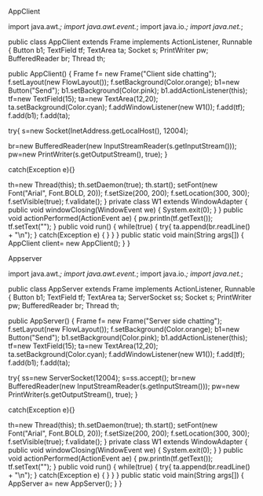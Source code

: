 AppClient

import java.awt.*;
import java.awt.event.*;
import java.io.*;
import java.net.*;

public class AppClient extends Frame implements
ActionListener, Runnable
{
Button b1;
TextField tf;
TextArea ta;
Socket s;
PrintWriter pw;
BufferedReader br;
Thread th;

public AppClient()
{
Frame f= new Frame("Client side chatting");
f.setLayout(new FlowLayout());
f.setBackground(Color.orange);
b1=new Button("Send");
b1.setBackground(Color.pink);
b1.addActionListener(this);
tf=new TextField(15);
ta=new TextArea(12,20);
ta.setBackground(Color.cyan);
f.addWindowListener(new W1());
f.add(tf);
f.add(b1);
f.add(ta);

try{
s=new Socket(InetAddress.getLocalHost(), 12004);

br=new BufferedReader(new InputStreamReader(s.getInputStream()));
pw=new PrintWriter(s.getOutputStream(), true);
}

catch(Exception e){}


th=new Thread(this);
th.setDaemon(true);
th.start();
setFont(new Font("Arial", Font.BOLD, 20));
f.setSize(200, 200);
f.setLocation(300, 300);
f.setVisible(true);
f.validate();
}
private class W1 extends WindowAdapter
{
public void windowClosing(WindowEvent we)
{
System.exit(0);
}
}
public void actionPerformed(ActionEvent ae)
{
pw.println(tf.getText());
tf.setText("");
}
public void run()
{
while(true)
{
try{
ta.append(br.readLine() + "\n");
}
catch(Exception e)
{
}
}
}
public static void main(String args[])
{
AppClient client= new AppClient();
}
}



Appserver

import java.awt.*;
import java.awt.event.*;
import java.io.*;
import java.net.*;

public class AppServer extends Frame implements
ActionListener, Runnable
{
Button b1;
TextField tf;
TextArea ta;
ServerSocket ss;
Socket s;
PrintWriter pw;
BufferedReader br;
Thread th;

public AppServer()
{
Frame f= new Frame("Server side chatting");
f.setLayout(new FlowLayout());
f.setBackground(Color.orange);
b1=new Button("Send");
b1.setBackground(Color.pink);
b1.addActionListener(this);
tf=new TextField(15);
ta=new TextArea(12,20);
ta.setBackground(Color.cyan);
f.addWindowListener(new W1());
f.add(tf);
f.add(b1);
f.add(ta);

try{
ss=new ServerSocket(12004);
s=ss.accept();
br=new BufferedReader(new InputStreamReader(s.getInputStream()));
pw=new PrintWriter(s.getOutputStream(), true);
}

catch(Exception e){}


th=new Thread(this);
th.setDaemon(true);
th.start();
setFont(new Font("Arial", Font.BOLD, 20));
f.setSize(200, 200);
f.setLocation(300, 300);
f.setVisible(true);
f.validate();
}
private class W1 extends WindowAdapter
{
public void windowClosing(WindowEvent we)
{
System.exit(0);
}
}
public void actionPerformed(ActionEvent ae)
{
pw.println(tf.getText());
tf.setText("");
}
public void run()
{
while(true)
{
try{
ta.append(br.readLine() + "\n");
}
catch(Exception e)
{
}
}
}
public static void main(String args[])
{
AppServer a= new AppServer();
}
}




